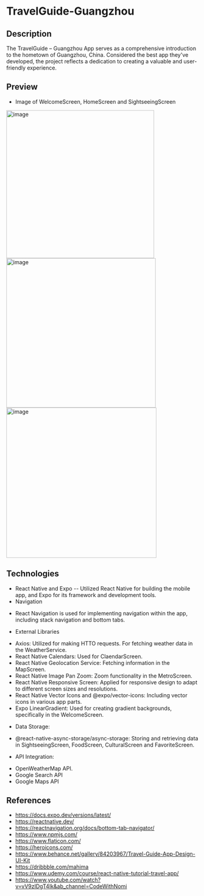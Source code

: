 # TravelGuide-Guangzhou
## Description
The TravelGuide – Guangzhou App serves as a comprehensive introduction to the hometown of Guangzhou, China. Considered the best app they've developed, the project reflects a dedication to creating a valuable and user-friendly experience.

## Preview
- Image of WelcomeScreen, HomeScreen and SightseeingScreen
<img width="388" alt="image" src="https://github.com/zhiqingfeng/FinalProject_TravelGuide-Guangzhou/assets/95883827/3125f079-c111-426d-9e51-e9958c8fab1b">
<img width="392" alt="image" src="https://github.com/zhiqingfeng/FinalProject_TravelGuide-Guangzhou/assets/95883827/4e6da536-61a2-4ff8-8c6f-a21e066f9151">
<img width="394" alt="image" src="https://github.com/zhiqingfeng/FinalProject_TravelGuide-Guangzhou/assets/95883827/f0b33627-266d-40ad-871e-7decbbebc4ce">

## Technologies
-	React Native and Expo
-- Utilized React Native for building the mobile app, and Expo for its framework and development tools.
-	Navigation
* React Navigation is used for implementing navigation within the app, including stack navigation and bottom tabs.
-	External Libraries
* Axios: Utilized for making HTTO requests. For fetching weather data in the WeatherService.
* React Native Calendars: Used for ClaendarScreen.
* React Native Geolocation Service: Fetching information in the MapScreen.
* React Native Image Pan Zoom: Zoom functionality in the MetroScreen.
* React Native Responsive Screen: Applied for responsive design to adapt to different screen sizes and resolutions.
* React Native Vector Icons and @expo/vector-icons: Including vector icons in various app parts.
* Expo LinearGradient: Used for creating gradient backgrounds, specifically in the WelcomeScreen.
- Data Storage:
* @react-native-async-storage/async-storage: Storing and retrieving data in SightseeingScreen, FoodScreen, CulturalScreen and FavoriteScreen. 
- API Integration:
* OpenWeatherMap API.
* Google Search API
* Google Maps API

## References 
- https://docs.expo.dev/versions/latest/
- https://reactnative.dev/
- https://reactnavigation.org/docs/bottom-tab-navigator/
- https://www.npmjs.com/
- https://www.flaticon.com/
- https://heroicons.com/
- https://www.behance.net/gallery/84203967/Travel-Guide-App-Design-UI-Kit
- https://dribbble.com/mahima
- https://www.udemy.com/course/react-native-tutorial-travel-app/
- https://www.youtube.com/watch?v=vV9zIDgT4Ik&ab_channel=CodeWithNomi
